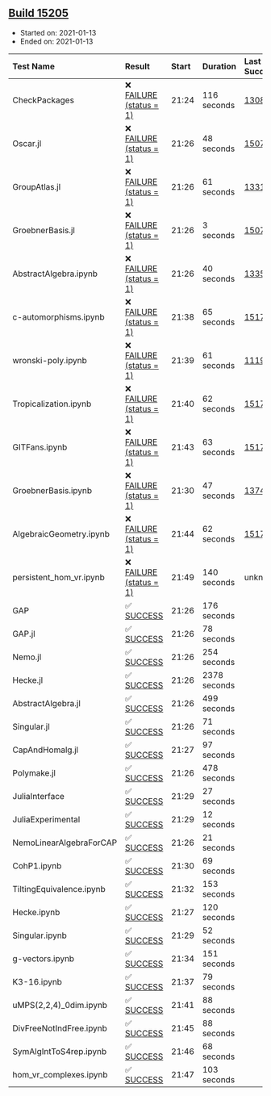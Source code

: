 ## [Build 15205](https://oscarci.mathematik.uni-kl.de/job/oscar/15205/)

* Started on: 2021-01-13
* Ended on: 2021-01-13

| Test Name    | Result | Start | Duration | Last Success | First Failure |
|:-------------|:-------|:------|:---------|:-------------|:--------------|
| CheckPackages | ❌ [FAILURE (status = 1)](https://oscarci.mathematik.uni-kl.de/job/oscar/15205/artifact/logs/build-15205/CheckPackages.log) | 21:24 | 116 seconds | [13085](https://oscarci.mathematik.uni-kl.de/job/oscar/13085/) | [13086](https://oscarci.mathematik.uni-kl.de/job/oscar/13086/) |
| Oscar.jl | ❌ [FAILURE (status = 1)](https://oscarci.mathematik.uni-kl.de/job/oscar/15205/artifact/logs/build-15205/Oscar.jl.log) | 21:26 | 48 seconds | [15079](https://oscarci.mathematik.uni-kl.de/job/oscar/15079/) | [15080](https://oscarci.mathematik.uni-kl.de/job/oscar/15080/) |
| GroupAtlas.jl | ❌ [FAILURE (status = 1)](https://oscarci.mathematik.uni-kl.de/job/oscar/15205/artifact/logs/build-15205/GroupAtlas.jl.log) | 21:26 | 61 seconds | [13311](https://oscarci.mathematik.uni-kl.de/job/oscar/13311/) | [13312](https://oscarci.mathematik.uni-kl.de/job/oscar/13312/) |
| GroebnerBasis.jl | ❌ [FAILURE (status = 1)](https://oscarci.mathematik.uni-kl.de/job/oscar/15205/artifact/logs/build-15205/GroebnerBasis.jl.log) | 21:26 | 3 seconds | [15079](https://oscarci.mathematik.uni-kl.de/job/oscar/15079/) | [15080](https://oscarci.mathematik.uni-kl.de/job/oscar/15080/) |
| AbstractAlgebra.ipynb | ❌ [FAILURE (status = 1)](https://oscarci.mathematik.uni-kl.de/job/oscar/15205/artifact/logs/build-15205/AbstractAlgebra.ipynb.log) | 21:26 | 40 seconds | [13355](https://oscarci.mathematik.uni-kl.de/job/oscar/13355/) | [13356](https://oscarci.mathematik.uni-kl.de/job/oscar/13356/) |
| c-automorphisms.ipynb | ❌ [FAILURE (status = 1)](https://oscarci.mathematik.uni-kl.de/job/oscar/15205/artifact/logs/build-15205/c-automorphisms.ipynb.log) | 21:38 | 65 seconds | [15177](https://oscarci.mathematik.uni-kl.de/job/oscar/15177/) | [15180](https://oscarci.mathematik.uni-kl.de/job/oscar/15180/) |
| wronski-poly.ipynb | ❌ [FAILURE (status = 1)](https://oscarci.mathematik.uni-kl.de/job/oscar/15205/artifact/logs/build-15205/wronski-poly.ipynb.log) | 21:39 | 61 seconds | [11192](https://oscarci.mathematik.uni-kl.de/job/oscar/11192/) | [11193](https://oscarci.mathematik.uni-kl.de/job/oscar/11193/) |
| Tropicalization.ipynb | ❌ [FAILURE (status = 1)](https://oscarci.mathematik.uni-kl.de/job/oscar/15205/artifact/logs/build-15205/Tropicalization.ipynb.log) | 21:40 | 62 seconds | [15176](https://oscarci.mathematik.uni-kl.de/job/oscar/15176/) | [15177](https://oscarci.mathematik.uni-kl.de/job/oscar/15177/) |
| GITFans.ipynb | ❌ [FAILURE (status = 1)](https://oscarci.mathematik.uni-kl.de/job/oscar/15205/artifact/logs/build-15205/GITFans.ipynb.log) | 21:43 | 63 seconds | [15177](https://oscarci.mathematik.uni-kl.de/job/oscar/15177/) | [15180](https://oscarci.mathematik.uni-kl.de/job/oscar/15180/) |
| GroebnerBasis.ipynb | ❌ [FAILURE (status = 1)](https://oscarci.mathematik.uni-kl.de/job/oscar/15205/artifact/logs/build-15205/GroebnerBasis.ipynb.log) | 21:30 | 47 seconds | [13748](https://oscarci.mathematik.uni-kl.de/job/oscar/13748/) | [13749](https://oscarci.mathematik.uni-kl.de/job/oscar/13749/) |
| AlgebraicGeometry.ipynb | ❌ [FAILURE (status = 1)](https://oscarci.mathematik.uni-kl.de/job/oscar/15205/artifact/logs/build-15205/AlgebraicGeometry.ipynb.log) | 21:44 | 62 seconds | [15177](https://oscarci.mathematik.uni-kl.de/job/oscar/15177/) | [15180](https://oscarci.mathematik.uni-kl.de/job/oscar/15180/) |
| persistent_hom_vr.ipynb | ❌ [FAILURE (status = 1)](https://oscarci.mathematik.uni-kl.de/job/oscar/15205/artifact/logs/build-15205/persistent_hom_vr.ipynb.log) | 21:49 | 140 seconds | unknown | unknown |
| GAP | ✅ [SUCCESS](https://oscarci.mathematik.uni-kl.de/job/oscar/15205/artifact/logs/build-15205/GAP.log) | 21:26 | 176 seconds |  |  |
| GAP.jl | ✅ [SUCCESS](https://oscarci.mathematik.uni-kl.de/job/oscar/15205/artifact/logs/build-15205/GAP.jl.log) | 21:26 | 78 seconds |  |  |
| Nemo.jl | ✅ [SUCCESS](https://oscarci.mathematik.uni-kl.de/job/oscar/15205/artifact/logs/build-15205/Nemo.jl.log) | 21:26 | 254 seconds |  |  |
| Hecke.jl | ✅ [SUCCESS](https://oscarci.mathematik.uni-kl.de/job/oscar/15205/artifact/logs/build-15205/Hecke.jl.log) | 21:26 | 2378 seconds |  |  |
| AbstractAlgebra.jl | ✅ [SUCCESS](https://oscarci.mathematik.uni-kl.de/job/oscar/15205/artifact/logs/build-15205/AbstractAlgebra.jl.log) | 21:26 | 499 seconds |  |  |
| Singular.jl | ✅ [SUCCESS](https://oscarci.mathematik.uni-kl.de/job/oscar/15205/artifact/logs/build-15205/Singular.jl.log) | 21:26 | 71 seconds |  |  |
| CapAndHomalg.jl | ✅ [SUCCESS](https://oscarci.mathematik.uni-kl.de/job/oscar/15205/artifact/logs/build-15205/CapAndHomalg.jl.log) | 21:27 | 97 seconds |  |  |
| Polymake.jl | ✅ [SUCCESS](https://oscarci.mathematik.uni-kl.de/job/oscar/15205/artifact/logs/build-15205/Polymake.jl.log) | 21:26 | 478 seconds |  |  |
| JuliaInterface | ✅ [SUCCESS](https://oscarci.mathematik.uni-kl.de/job/oscar/15205/artifact/logs/build-15205/JuliaInterface.log) | 21:29 | 27 seconds |  |  |
| JuliaExperimental | ✅ [SUCCESS](https://oscarci.mathematik.uni-kl.de/job/oscar/15205/artifact/logs/build-15205/JuliaExperimental.log) | 21:29 | 12 seconds |  |  |
| NemoLinearAlgebraForCAP | ✅ [SUCCESS](https://oscarci.mathematik.uni-kl.de/job/oscar/15205/artifact/logs/build-15205/NemoLinearAlgebraForCAP.log) | 21:26 | 21 seconds |  |  |
| CohP1.ipynb | ✅ [SUCCESS](https://oscarci.mathematik.uni-kl.de/job/oscar/15205/artifact/logs/build-15205/CohP1.ipynb.log) | 21:30 | 69 seconds |  |  |
| TiltingEquivalence.ipynb | ✅ [SUCCESS](https://oscarci.mathematik.uni-kl.de/job/oscar/15205/artifact/logs/build-15205/TiltingEquivalence.ipynb.log) | 21:32 | 153 seconds |  |  |
| Hecke.ipynb | ✅ [SUCCESS](https://oscarci.mathematik.uni-kl.de/job/oscar/15205/artifact/logs/build-15205/Hecke.ipynb.log) | 21:27 | 120 seconds |  |  |
| Singular.ipynb | ✅ [SUCCESS](https://oscarci.mathematik.uni-kl.de/job/oscar/15205/artifact/logs/build-15205/Singular.ipynb.log) | 21:29 | 52 seconds |  |  |
| g-vectors.ipynb | ✅ [SUCCESS](https://oscarci.mathematik.uni-kl.de/job/oscar/15205/artifact/logs/build-15205/g-vectors.ipynb.log) | 21:34 | 151 seconds |  |  |
| K3-16.ipynb | ✅ [SUCCESS](https://oscarci.mathematik.uni-kl.de/job/oscar/15205/artifact/logs/build-15205/K3-16.ipynb.log) | 21:37 | 79 seconds |  |  |
| uMPS(2,2,4)_0dim.ipynb | ✅ [SUCCESS](https://oscarci.mathematik.uni-kl.de/job/oscar/15205/artifact/logs/build-15205/uMPS-2-2-4-_0dim.ipynb.log) | 21:41 | 88 seconds |  |  |
| DivFreeNotIndFree.ipynb | ✅ [SUCCESS](https://oscarci.mathematik.uni-kl.de/job/oscar/15205/artifact/logs/build-15205/DivFreeNotIndFree.ipynb.log) | 21:45 | 88 seconds |  |  |
| SymAlgIntToS4rep.ipynb | ✅ [SUCCESS](https://oscarci.mathematik.uni-kl.de/job/oscar/15205/artifact/logs/build-15205/SymAlgIntToS4rep.ipynb.log) | 21:46 | 68 seconds |  |  |
| hom_vr_complexes.ipynb | ✅ [SUCCESS](https://oscarci.mathematik.uni-kl.de/job/oscar/15205/artifact/logs/build-15205/hom_vr_complexes.ipynb.log) | 21:47 | 103 seconds |  |  |
